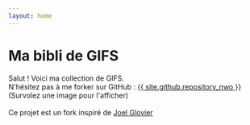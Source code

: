 ```yaml
---
layout: home
---
```


# Ma bibli de GIFS

<p>Salut ! Voici ma collection de GIFS. <br>N'hésitez pas à me forker sur GitHub : <a href="{{ site.github.repository_url }}">{{ site.github.repository_nwo }}</a> <br> (Survolez une image pour l'afficher)<br><br>Ce projet est un fork inspiré de <a href="https://github.com/jglovier/gifs">Joel Glovier</a></p>
